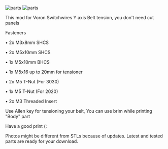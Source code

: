 ![parts](Images/asembly.png)
![parts](Images/mod.png)

This mod for Voron Switchwires Y axis Belt tension, you don't need cut panels

Fasteners

•	2x M3x8mm SHCS

•	2x M5x10mm SHCS

•	1x M5x10mm BHCS

•	1x M5x16 up to 20mm for tensioner

•	2x M5 T-Nut (For 3030)

•	1x M5 T-Nut (For 2020)

•	2x M3 Threaded Insert


Use Allen key for tensioning your belt,
You can use brim while printing "Body" part

Have a good print (:

Photos might be different from STLs because of updates.  Latest and tested parts are ready for your download.
